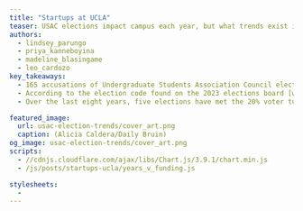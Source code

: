 ```yaml
---
title: "Startups at UCLA"
teaser: USAC elections impact campus each year, but what trends exist in elections data?
authors:
  - lindsey_parungo
  - priya_kanneboyina
  - madeline_blasingame
  - leo_cardozo
key_takeaways:
  - 165 accusations of Undergraduate Students Association Council election policy violations have been filed over the last four years. Of these 165 accusations, 85 of them have been found valid.
  - According to the election code found on the 2023 elections board [website](https://www.uclaelectionsboard.org/docs-forms), candidates are allowed to spend up to $500 on their campaigns, yet the average campaign spending over the last four years was $118.
  - Over the last eight years, five elections have met the 20% voter turnout threshold required to pass a referendum.

featured_image:
  url: usac-election-trends/cover_art.png
  caption: (Alicia Caldera/Daily Bruin)
og_image: usac-election-trends/cover_art.png
scripts:
  - //cdnjs.cloudflare.com/ajax/libs/Chart.js/3.9.1/chart.min.js
  - /js/posts/startups-ucla/years_v_funding.js

stylesheets:
  -
---
```


<div style='height: 300px'>
  <canvas id = 'years_v_funding'> </canvas>
</div>
